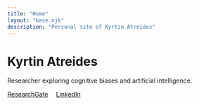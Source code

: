 ```yaml
---
title: "Home"
layout: "base.njk"
description: "Personal site of Kyrtin Atreides"
---
```


<div class="page-header">
  <h1>Kyrtin Atreides</h1>
  <span></span>
</div>

<p>Researcher exploring cognitive biases and artificial intelligence.</p>
<p class="social-links">
  <a href="https://www.researchgate.net/profile/Kyrtin-Atreides" target="_blank" rel="noopener noreferrer">ResearchGate</a>
  <svg class="circle-icon">
    <use href="#circle" />
  </svg>
  <a href="https://www.linkedin.com/in/kyrtin-atreides/" target="_blank" rel="noopener noreferrer">LinkedIn</a>
</p>

<style>
.social-links,
.social-links a {
  color: var(--text-secondary);
  display: flex;
  align-items: center;
  gap: 0.5em;
}

.social-links .circle-icon {
  width: 4px;
  height: 4px;
  fill: currentColor;
  stroke: none;
}
</style>